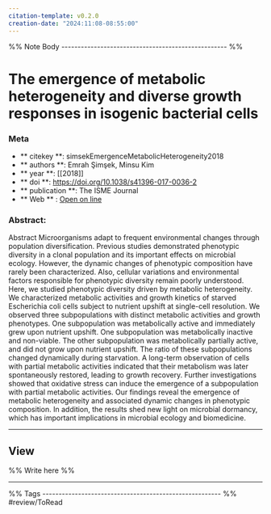 ```yaml
---
citation-template: v0.2.0
creation-date: "2024:11:08-08:55:00"
---
```


%% Note Body --------------------------------------------------- %%
# The emergence of metabolic heterogeneity and diverse growth responses in isogenic bacterial cells

### Meta
- ** citekey **: simsekEmergenceMetabolicHeterogeneity2018
- ** authors **: Emrah Şimşek, Minsu Kim
- ** year **: [[2018]]
- ** doi **: https://doi.org/10.1038/s41396-017-0036-2
- ** publication **: The ISME Journal
- ** Web ** : [Open on line](https://academic.oup.com/ismej/article/12/5/1199-1209/7475456)


### Abstract:
Abstract Microorganisms adapt to frequent environmental changes through population diversification. Previous studies demonstrated phenotypic diversity in a clonal population and its important effects on microbial ecology. However, the dynamic changes of phenotypic composition have rarely been characterized. Also, cellular variations and environmental factors responsible for phenotypic diversity remain poorly understood. Here, we studied phenotypic diversity driven by metabolic heterogeneity. We characterized metabolic activities and growth kinetics of starved Escherichia coli cells subject to nutrient upshift at single-cell resolution. We observed three subpopulations with distinct metabolic activities and growth phenotypes. One subpopulation was metabolically active and immediately grew upon nutrient upshift. One subpopulation was metabolically inactive and non-viable. The other subpopulation was metabolically partially active, and did not grow upon nutrient upshift. The ratio of these subpopulations changed dynamically during starvation. A long-term observation of cells with partial metabolic activities indicated that their metabolism was later spontaneously restored, leading to growth recovery. Further investigations showed that oxidative stress can induce the emergence of a subpopulation with partial metabolic activities. Our findings reveal the emergence of metabolic heterogeneity and associated dynamic changes in phenotypic composition. In addition, the results shed new light on microbial dormancy, which has important implications in microbial ecology and biomedicine.

___

## View

%% Write here %%





___
%% Tags  ------------------------------------------------------- %%
#review/ToRead
